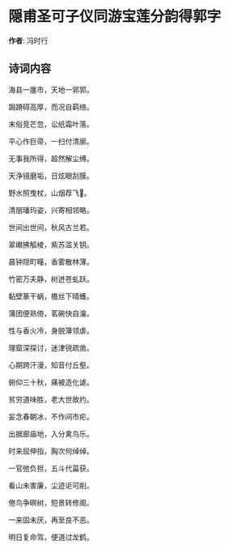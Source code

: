 # 隠甫圣可子仪同游宝莲分韵得郭字

**作者**: 冯时行

## 诗词内容

海县一廛市，天地一郛郭。

跼蹐碍高厚，而况自羁络。

末俗竞芒忽，讼纸霜叶落。

平心作巨帚，一扫付清廓。

无事我所得，超然解尘缚。

天浄镜磨垢，日炫眼刮膜。

野水照曳杖，山烟荐飞𪨗。

清朋璠玙姿，兴寄相领略。

世间出世间，秋风古兰若。

翠𪩘拂觚棱，紫苏滥关钥。

晨钟隠町疃，香雾散林薄。

竹密万夫静，树迸苍虬跃。

黏壁篆干蜗，檐丝下晴蠖。

蒲团便熟倚，茗碗快自瀹。

性与香火冷，身脱簿领虐。

理窟深探讨，迷津锐疏凿。

心期跨汗漫，知音付丘壑。

俯仰三十秋，痛被造化谑。

贫穷道味胜，老大世故约。

妄念春朝冰，不作间市疟。

出据廊庙地，入分禽鸟乐。

时来屈伸指，胸次何绰绰。

一官弛负担，五斗代菑获。

看山未害廉，尘迹讵可削。

倦鸟争暝树，短景转修阁。

一来固未厌，再至良不恶。

明日复命驾，便道过龙鹤。

